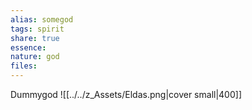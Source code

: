 ```yaml
---
alias: somegod
tags: spirit
share: true
essence: 
nature: god
files: 
---
```

Dummygod
![[../../z_Assets/Eldas.png|cover small|400]]


